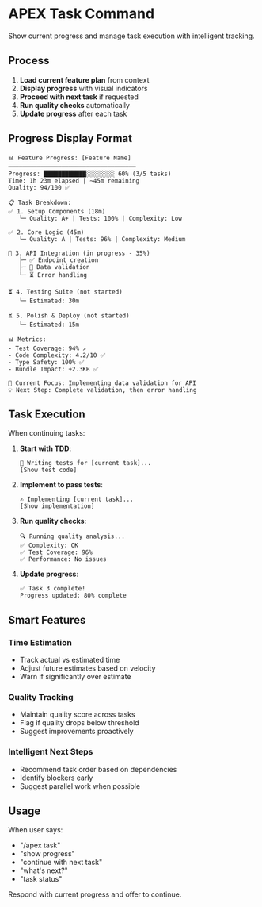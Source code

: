 # APEX Task Command

Show current progress and manage task execution with intelligent tracking.

## Process

1. **Load current feature plan** from context
2. **Display progress** with visual indicators
3. **Proceed with next task** if requested
4. **Run quality checks** automatically
5. **Update progress** after each task

## Progress Display Format

```
📊 Feature Progress: [Feature Name]
━━━━━━━━━━━━━━━━━━━━━━━━━━━━━━━━━━━━
Progress: ████████████░░░░░░░░ 60% (3/5 tasks)
Time: 1h 23m elapsed | ~45m remaining
Quality: 94/100 ✅

📋 Task Breakdown:
✅ 1. Setup Components (18m)
   └─ Quality: A+ | Tests: 100% | Complexity: Low
   
✅ 2. Core Logic (45m)
   └─ Quality: A | Tests: 96% | Complexity: Medium
   
🔄 3. API Integration (in progress - 35%)
   ├─ ✅ Endpoint creation
   ├─ 🔄 Data validation
   └─ ⏳ Error handling
   
⏳ 4. Testing Suite (not started)
   └─ Estimated: 30m
   
⏳ 5. Polish & Deploy (not started)
   └─ Estimated: 15m

📊 Metrics:
- Test Coverage: 94% ↗️
- Code Complexity: 4.2/10 ✅
- Type Safety: 100% ✅
- Bundle Impact: +2.3KB ✅

🎯 Current Focus: Implementing data validation for API
💡 Next Step: Complete validation, then error handling
```

## Task Execution

When continuing tasks:

1. **Start with TDD**:
   ```
   🧪 Writing tests for [current task]...
   [Show test code]
   ```

2. **Implement to pass tests**:
   ```
   ✍️ Implementing [current task]...
   [Show implementation]
   ```

3. **Run quality checks**:
   ```
   🔍 Running quality analysis...
   ✅ Complexity: OK
   ✅ Test Coverage: 96%
   ✅ Performance: No issues
   ```

4. **Update progress**:
   ```
   ✅ Task 3 complete!
   Progress updated: 80% complete
   ```

## Smart Features

### Time Estimation
- Track actual vs estimated time
- Adjust future estimates based on velocity
- Warn if significantly over estimate

### Quality Tracking
- Maintain quality score across tasks
- Flag if quality drops below threshold
- Suggest improvements proactively

### Intelligent Next Steps
- Recommend task order based on dependencies
- Identify blockers early
- Suggest parallel work when possible

## Usage

When user says:
- "/apex task"
- "show progress"
- "continue with next task"
- "what's next?"
- "task status"

Respond with current progress and offer to continue.